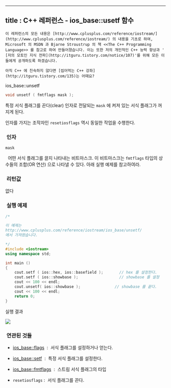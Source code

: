 ----------------
title : C++ 레퍼런스 - ios_base::usetf 함수
--------------



```warning
이 레퍼런스의 모든 내용은 [http://www.cplusplus.com/reference/iostream/](http://www.cplusplus.com/reference/iostream/) 의 내용을 기초로 하여, Microsoft 의 MSDN 과 Bjarne Stroustrup 의 책 <<The C++ Programming Language>> 를 참고로 하여 만들어졌습니다. 이는 또한 저의 개인적인 C++ 능력 향상과 ' [저의 모토인 지식 전파](http://itguru.tistory.com/notice/107)'를 위해 모든 이들에게 공개하도록 하겠습니다.
```

```info
아직 C++ 에 친숙하지 않다면 [씹어먹는 C++ 강좌](http://itguru.tistory.com/135)는 어때요?
```

ios_base::unsetf





```cpp
void unsetf ( fmtflags mask );
```


특정 서식 플래그를 끈다(clear)
인자로 전달되는 `mask` 에 켜져 있는 서식 플래그가 꺼지게 된다.

인자를 가지는 조작자인 `resetiosflags` 역시 동일한 작업을 수행한다.



###  인자





`mask`

  어떤 서식 플래그를 끌지 나타내는 비트마스크. 이 비트마스크는 `fmtflags` 타입의 상수들의 조합(OR 연산) 으로 나타낼 수 있다. 아래 실행 예제를 참고하여라.



###  리턴값




없다



###  실행 예제




```cpp
/*

이 예제는
http://www.cplusplus.com/reference/iostream/ios_base/unsetf/
에서 가져왔습니다.

*/
#include <iostream>
using namespace std;

int main ()
{
    cout.setf ( ios::hex, ios::basefield );       // hex 를 설정한다.
    cout.setf ( ios::showbase );                  // showbase 를 설정
    cout << 100 << endl;
    cout.unsetf( ios::showbase );               // showbase 를 끝다.
    cout << 100 << endl;
    return 0;
}
```


실행 결과


![](http://img1.daumcdn.net/thumb/R1920x0/?fname=http%3A%2F%2Fcfile7.uf.tistory.com%2Fimage%2F12714A584E4DE70D317643)




###  연관된 것들




*  [ios_base::flags](http://itguru.tistory.com/153)  :  서식 플래그를 설정하거나 얻는다.

*  [ios_base::setf](http://itguru.tistory.com/155)  :  특정 서식 플래그를 설정한다.

*  [ios_base::fmtflags](http://itguru.tistory.com/154)  :  스트림 서식 플래그의 타입

* `resetiosflags` :  서식 플래그를 끈다.






